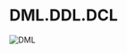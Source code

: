 # DML.DDL.DCL

![DML](https://user-images.githubusercontent.com/39476251/112592515-71ec4b00-8e49-11eb-8021-891413366c0b.JPG)
